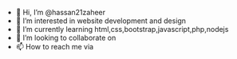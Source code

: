 - 👋 Hi, I’m @hassan21zaheer
- 👀 I’m interested in website development and design
- 🌱 I’m currently learning html,css,bootstrap,javascript,php,nodejs
- 💞️ I’m looking to collaborate on 
- 📫 How to reach me via 

<!---
hassan21zaheer/hassan21zaheer is a ✨ special ✨ repository because its `README.md` (this file) appears on your GitHub profile.
You can click the Preview link to take a look at your changes.
--->
